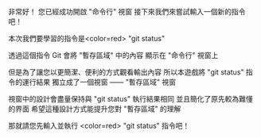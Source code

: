 非常好！
您已經成功開啟 "命令行" 視窗
接下來我們來嘗試輸入一個新的指令吧！

本次我們要學習的指令是<color=red> "git status"</color>

透過這個指令
Git 會將 "暫存區域" 中的內容
顯示在 "命令行" 視窗上

但是為了讓您以更簡潔、便利的方式觀看輸出內容
所以本遊戲將 "git status" 指令的運行結果
獨立成了一個視窗 —— "暫存區域" 視窗

視窗中的設計會盡量保持與 "git status" 執行結果相同
並且簡化了原先較為難懂的界面
希望這種設計方式能提升您對 "暫存區域" 的理解

那就請您先輸入並執行 <color=red> "git status"</color> 指令吧！
